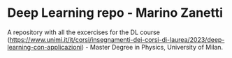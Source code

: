 # Deep Learning repo - Marino Zanetti
A repository with all the excercises for the DL course (https://www.unimi.it/it/corsi/insegnamenti-dei-corsi-di-laurea/2023/deep-learning-con-applicazioni) - Master Degree in Physics, University of Milan.